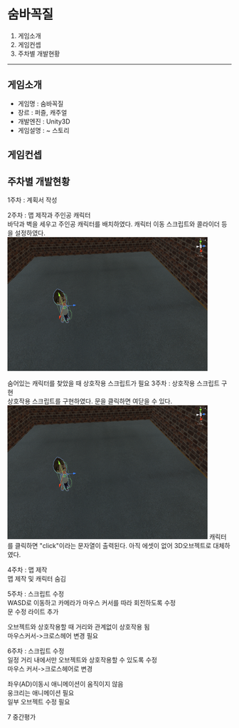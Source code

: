 # 숨바꼭질

1. 게임소개
2. 게임컨셉
3. 주차별 개발현황

---

## 게임소개

 - 게임명 : 숨바꼭질
 - 장르 : 퍼즐, 캐주얼
 - 개발엔진 : Unity3D
 - 게임설명 : ~
스토리

## 게임컨셉

## 주차별 개발현황   

1주차 : 계획서 작성   

2주차 : 맵 제작과 주인공 캐릭터   
바닥과 벽을 세우고 주인공 캐릭터를 배치하였다.
캐릭터 이동 스크립트와 콜라이더 등을 설정하였다.
<img src="./imgs/qur.png" width="450px" height="300px"></img>

숨어있는 캐릭터를 찾았을 때 상호작용 스크립트가 필요
3주차 : 상호작용 스크립트 구현  
상호작용 스크립트를 구현하였다. 문을 클릭하면 여닫을 수 있다.
<img src="./imgs/qur.png" width="450px" height="300px"></img>
캐릭터를 클릭하면 "click"이라는 문자열이 출력된다.
아직 에셋이 없어 3D오브젝트로 대체하였다.

4주차 : 맵 제작   
맵 제작 및 캐릭터 숨김

5주차 : 스크립트 수정   
WASD로 이동하고 카메라가 마우스 커서를 따라 회전하도록 수정   
문 수정
라이트 추가

오브젝트와 상호작용할 때 거리와 관계없이 상호작용 됨   
마우스커서->크로스헤어 변경 필요   

6주차 : 스크립트 수정   
일정 거리 내에서만 오브젝트와 상호작용할 수 있도록 수정   
마우스 커서->크로스헤어로 변경
   
좌우(AD)이동시 애니메이션이 움직이지 않음   
웅크리는 애니메이션 필요   
일부 오브젝트 수정 필요   

7 중간평가


